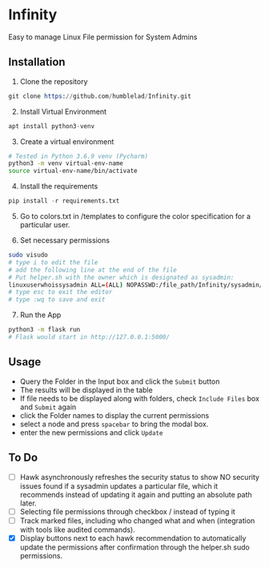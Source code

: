 # Infinity
Easy to manage Linux File permission for System Admins

## Installation

1. Clone the repository
```s
git clone https://github.com/humblelad/Infinity.git
```
2. Install Virtual Environment
```s
apt install python3-venv
```
3. Create a virtual environment
```sh
# Tested in Python 3.6.9 venv (Pycharm)
python3 -m venv virtual-env-name
source virtual-env-name/bin/activate
```
4. Install the requirements
```s
pip install -r requirements.txt
```
5. Go to colors.txt in /templates to configure the color specification for a particular user. 

 6. Set necessary permissions
```sh
sudo visudo
# type i to edit the file
# add the following line at the end of the file
# Put helper.sh with the owner which is designated as sysadmin:
linuxuserwhoissysadmin ALL=(ALL) NOPASSWD:/file_path/Infinity/sysadmin/helper.sh
# type esc to exit the editor
# type :wq to save and exit
```
7. Run the App
```sh
python3 -m flask run 
# Flask would start in http://127.0.0.1:5000/
```

## Usage

- Query the Folder in the Input box and click the `Submit` button
- The results will be displayed in the table
- If file needs to be displayed along with folders, check `Include Files` box and `Submit` again
- click the Folder names to display the current permissions
- select a node and press `spacebar` to bring the modal box.
- enter the new permissions and click `Update`

## To Do

- [ ] Hawk asynchronously refreshes the security status to show NO security issues found if a sysadmin updates a particular file, which it recommends instead of updating it again and putting an absolute path later.
- [ ] Selecting file permissions through checkbox / instead of typing it
- [ ] Track marked files, including who changed what and when (integration with tools like audited commands).
- [x] Display buttons next to each hawk recommendation to automatically update the permissions after confirmation through the helper.sh sudo permissions.
